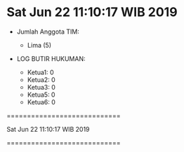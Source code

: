 ---
---

Sat Jun 22 11:10:17 WIB 2019
============================

* Jumlah Anggota TIM:
  * Lima (5)

* LOG BUTIR HUKUMAN:
  * Ketua1: 0
  * Ketua2: 0
  * Ketua3: 0
  * Ketua5: 0
  * Ketua6: 0

============================

Sat Jun 22 11:10:17 WIB 2019

============================

